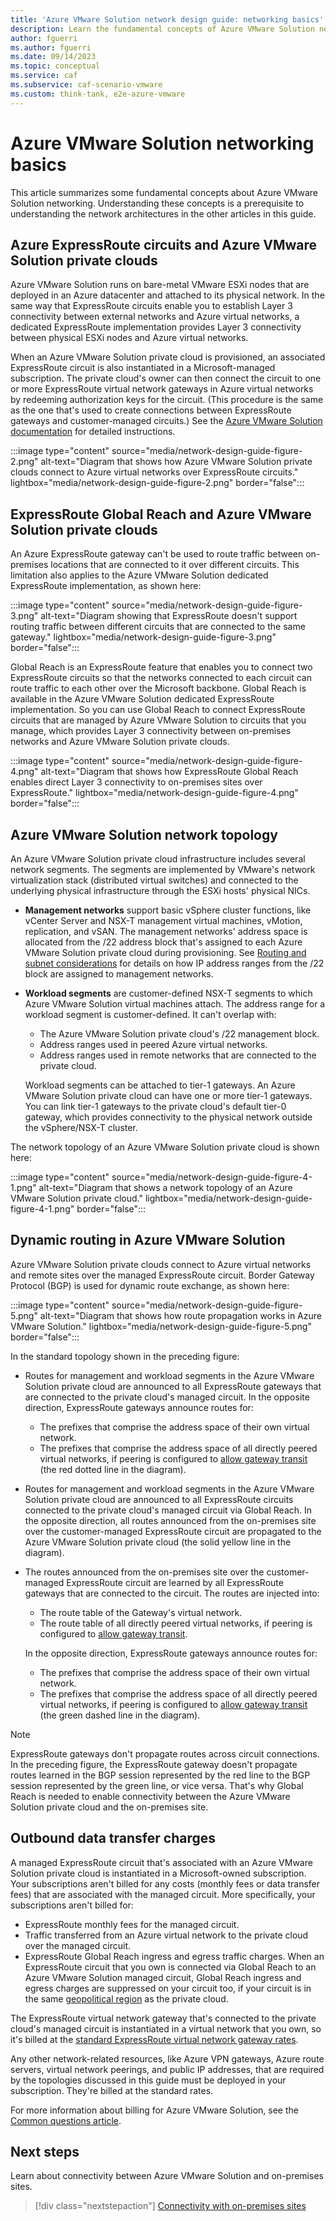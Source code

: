 ```yaml
---
title: 'Azure VMware Solution network design guide: networking basics'
description: Learn the fundamental concepts of Azure VMware Solution networking. Understanding these concepts is a prerequisite for using this guide. 
author: fguerri
ms.author: fguerri
ms.date: 09/14/2023
ms.topic: conceptual
ms.service: caf
ms.subservice: caf-scenario-vmware
ms.custom: think-tank, e2e-azure-vmware
---
```


# Azure VMware Solution networking basics

This article summarizes some fundamental concepts about Azure VMware Solution networking. Understanding these concepts is a prerequisite to understanding the network architectures in the other articles in this guide.

## Azure ExpressRoute circuits and Azure VMware Solution private clouds

Azure VMware Solution runs on bare-metal VMware ESXi nodes that are deployed in an Azure datacenter and attached to its physical network. In the same way that ExpressRoute circuits enable you to establish Layer 3 connectivity between external networks and Azure virtual networks, a dedicated ExpressRoute implementation provides Layer 3 connectivity between physical ESXi nodes and Azure virtual networks.

When an Azure VMware Solution private cloud is provisioned, an associated ExpressRoute circuit is also instantiated in a Microsoft-managed subscription. The private cloud's owner can then connect the circuit to one or more ExpressRoute virtual network gateways in Azure virtual networks by redeeming authorization keys for the circuit. (This procedure is the same as the one that's used to create connections between ExpressRoute gateways and customer-managed circuits.) See the [Azure VMware Solution documentation](/azure/azure-vmware/deploy-azure-vmware-solution#connect-to-azure-virtual-network-with-expressroute) for detailed instructions.
 
:::image type="content" source="media/network-design-guide-figure-2.png" alt-text="Diagram that shows how Azure VMware Solution private clouds connect to Azure virtual networks over ExpressRoute circuits." lightbox="media/network-design-guide-figure-2.png" border="false":::

## ExpressRoute Global Reach and Azure VMware Solution private clouds 

An Azure ExpressRoute gateway can't be used to route traffic between on-premises locations that are connected to it over different circuits. This limitation also applies to the Azure VMware Solution dedicated ExpressRoute implementation, as shown here:

:::image type="content" source="media/network-design-guide-figure-3.png" alt-text="Diagram showing that ExpressRoute doesn't support routing traffic between different circuits that are connected to the same gateway." lightbox="media/network-design-guide-figure-3.png" border="false":::

Global Reach is an ExpressRoute feature that enables you to connect two ExpressRoute circuits so that the networks connected to each circuit can route traffic to each other over the Microsoft backbone. Global Reach is available in the Azure VMware Solution dedicated ExpressRoute implementation. So you can use Global Reach to connect ExpressRoute circuits that are managed by Azure VMware Solution to circuits that you manage, which provides Layer 3 connectivity between on-premises networks and Azure VMware Solution private clouds.

:::image type="content" source="media/network-design-guide-figure-4.png" alt-text="Diagram that shows how ExpressRoute Global Reach enables direct Layer 3 connectivity to on-premises sites over ExpressRoute." lightbox="media/network-design-guide-figure-4.png" border="false":::

## Azure VMware Solution network topology

An Azure VMware Solution private cloud infrastructure includes several network segments. The segments are implemented by VMware's network virtualization stack (distributed virtual switches) and connected to the underlying physical infrastructure through the ESXi hosts' physical NICs.

- **Management networks** support  basic vSphere cluster functions, like vCenter Server and NSX-T management virtual machines, vMotion, replication, and vSAN. The management networks' address space is allocated from the /22 address block that's assigned to each Azure VMware Solution private cloud during provisioning. See [Routing and subnet considerations](/azure/azure-vmware/tutorial-network-checklist#routing-and-subnet-considerations) for details on how IP address ranges from the /22 block are assigned to management networks.
- **Workload segments** are customer-defined NSX-T segments to which Azure VMware Solution virtual machines attach. The address range for a workload segment is customer-defined. It can't overlap with:
  - The Azure VMware Solution private cloud's /22 management block. 
  - Address ranges used in peered Azure virtual networks. 
  - Address ranges used in remote networks that are connected to the private cloud.
  
  Workload segments can be attached to tier-1 gateways. An Azure VMware Solution private cloud can have one or more tier-1 gateways. You can link tier-1 gateways to the private cloud's default tier-0 gateway, which provides connectivity to the physical network outside the vSphere/NSX-T cluster.

The network topology of an Azure VMware Solution private cloud is shown here:

:::image type="content" source="media/network-design-guide-figure-4-1.png" alt-text="Diagram that shows a network topology of an Azure VMware Solution private cloud." lightbox="media/network-design-guide-figure-4-1.png" border="false":::

## Dynamic routing in Azure VMware Solution

Azure VMware Solution private clouds connect to Azure virtual networks and remote sites over the managed ExpressRoute circuit. Border Gateway Protocol (BGP) is used for dynamic route exchange, as shown here:

:::image type="content" source="media/network-design-guide-figure-5.png" alt-text="Diagram that shows how route propagation works in Azure VMware Solution." lightbox="media/network-design-guide-figure-5.png" border="false":::

In the standard topology shown in the preceding figure:

- Routes for management and workload segments in the Azure VMware Solution private cloud are announced to all ExpressRoute gateways that are connected to the private cloud's managed circuit. In the opposite direction, ExpressRoute gateways announce routes for: 

   - The prefixes that comprise the address space of their own virtual network. 
   - The prefixes that comprise the address space of all directly peered virtual networks, if peering is configured to [allow gateway transit](/azure/virtual-network/virtual-network-peering-overview#gateways-and-on-premises-connectivity) (the red dotted line in the diagram). 
- Routes for management and workload segments in the Azure VMware Solution private cloud are announced to all ExpressRoute circuits connected to the private cloud's managed circuit via Global Reach. In the opposite direction, all routes announced from the on-premises site over the customer-managed ExpressRoute circuit are propagated to the Azure VMware Solution private cloud (the solid yellow line in the diagram).
- The routes announced from the on-premises site over the customer-managed ExpressRoute circuit are learned by all ExpressRoute gateways that are connected to the circuit. The routes are injected into: 
   - The route table of the Gateway's virtual network.
   - The route table of all directly peered virtual networks, if peering is configured to [allow gateway transit](/azure/virtual-network/virtual-network-peering-overview#gateways-and-on-premises-connectivity). 
   
  In the opposite direction, ExpressRoute gateways announce routes for: 
    - The prefixes that comprise the address space of their own virtual network. 
    - The prefixes that comprise the address space of all directly peered virtual networks, if peering is configured to [allow gateway transit](/azure/virtual-network/virtual-network-peering-overview#gateways-and-on-premises-connectivity) (the green dashed line in the diagram).

> [!NOTE]
> ExpressRoute gateways don't propagate routes across circuit connections. In the preceding figure, the ExpressRoute gateway doesn't propagate routes learned in the BGP session represented by the red line to the BGP session represented by the green line, or vice versa. That's why Global Reach is needed to enable connectivity between the Azure VMware Solution private cloud and the on-premises site.

## Outbound data transfer charges

A managed ExpressRoute circuit that's associated with an Azure VMware Solution private cloud is instantiated in a Microsoft-owned subscription. Your subscriptions aren't billed for any costs (monthly fees or data transfer fees) that are associated with the managed circuit. More specifically, your subscriptions aren't billed for:

- ExpressRoute monthly fees for the managed circuit.
- Traffic transferred from an Azure virtual network to the private cloud over the managed circuit.
- ExpressRoute Global Reach ingress and egress traffic charges. When an ExpressRoute circuit that you own is connected via Global Reach to an Azure VMware Solution managed circuit, Global Reach ingress and egress charges are suppressed on your circuit too, if your circuit is in the same [geopolitical region](/azure/expressroute/expressroute-locations#locations) as the private cloud.

The ExpressRoute virtual network gateway that's connected to the private cloud's managed circuit is instantiated in a virtual network that you own, so it's billed at the [standard ExpressRoute virtual network gateway rates](https://azure.microsoft.com/pricing/details/expressroute/). 

Any other network-related resources, like Azure VPN gateways, Azure route servers, virtual network peerings, and public IP addresses, that are required by the topologies discussed in this guide must be deployed in your subscription. They're billed at the standard rates.  

For more information about billing for Azure VMware Solution, see the [Common questions article](/azure/azure-vmware/faq#billing).

## Next steps

Learn about connectivity between Azure VMware Solution and on-premises sites.

> [!div class="nextstepaction"]
> [Connectivity with on-premises sites](./on-premises-connectivity.md)

